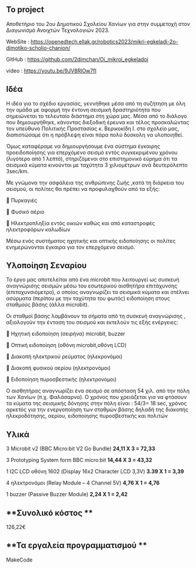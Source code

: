 To project
----
Αποθετήριο του 2ου Δημοτικού Σχολείου Χανίων για στην συμμετοχή στον Διαγωνισμό Ανοιχτών Τεχνολογιών 2023.

WebSite :  https://openedtech.ellak.gr/robotics2023/mikri-egkeladi-2o-dimotiko-scholio-chanion/

GitHub  : https://github.com/2dimchan/Oi_mikroi_egkeladoi

video : https://youtu.be/9JV8RlOw7fI

Ιδέα
----
Η ιδέα για το σχέδιο εργασίας, γεννήθηκε μέσα από τη συζήτηση με όλη την ομάδα με αφορμή την έντονη σεισμική δραστηριότητα που σημειώνεται το τελευταίο διάστημα στη χώρα μας. 
Μέσα από το διάλογο που δημιουργήθηκε, κάνοντας διεξοδική έρευνα και τέλος  προσκαλώντας  τον υπεύθυνο Πολιτικής Προστασίας κ. Βερικοκίδη Ι.  στο σχολείο μας, διαπιστώσαμε ότι η πρόβλεψη είναι πάρα πολύ δύσκολη να υλοποιηθεί. 

 Όμως καταφέραμε να δημιουργήσουμε ένα σύστημα έγκαιρης προειδοποίησης για επερχόμενο σεισμό εντός συγκεκριμένου χρόνου (λιγότερο από 1 λεπτό), στηριζόμενοι στο επιστημονικό εύρημα ότι  τα σεισμικά κύματα κινούνται με ταχύτητα 3 χιλιομέτρων ανά δευτερόλεπτο 3sec/km.
 
Με γνώμονα την ασφάλεια της ανθρώπινης ζωής ,κατά τη διάρκεια του σεισμού, οι πολίτες θα πρέπει να προφυλαχθούν από τα εξής:

	Πυρκαγιές

	Φυσικό αέριο

	Ηλεκτροπληξία εντός οικιών καθώς και από καταστροφές ηλεκτροφόρων καλωδίων

Μέσω ενός συστήματος ηχητικής και οπτικής ειδοποίησης οι πολίτες ενημερώνονται έγκαιρα  για τον επερχόμενο σεισμό.


**Υλοποίηση Σεναρίου**
----

Το έργο μας αποτελείται από ένα microbit που λειτουργεί ως συσκευή αναγνώρισης σεισμών μέσω του εσωτερικού αισθητήρα επιτάχυνσης (επιταχυνσιόμετρο), ο οποίος αναγνωρίζει τα σεισμικά κύματα και στέλνει ασύρματα (περίπου με την ταχύτητα του φωτός) ειδοποίηση στους σταθμούς βάσης (άλλα microbit).

Οι σταθμοί βάσης λαμβάνουν τα σήματα από τη συσκευή αναγνώρισης , αξιολογούν την ένταση του σεισμού και εκτελούν τις εξής ενέργειες:

	Ηχητική ειδοποίηση (σειρήνα) microbit, buzzer

	Οπτική ειδοποίηση (οθόνη microbit,οθόνη LCD)

	Διακοπή ηλεκτρικού ρεύματος (ηλεκρονόμοι)

	Διακοπή φυσικού αερίου (ηλεκτρονόμοι)

	Ειδοποίηση πυροσβεστικής (ηλεκτρονόμοι)

Ο αισθητήρας αναγνωρίζει ένα σεισμό σε απόσταση 54 χιλ. από την πόλη των Χανίων (π.χ. Φαλάσαρνα). Ο χρόνος που χρειάζεται για να φτάσουν τα κύματα της σεισμικής δόνησης στην πόλη είναι : 54/3= 18 sec, χρόνος αρκετός για την ενεργοποίηση των σταθμών βάσης δηλαδή της διακοπής ηλεκροδότησης, αερίου, ειδοποίησης πυροσβεστικής και πολιτών


Υλικά
----

3   Microbit v2 (BBC Micro:bit V2 Go Bundle) **24,11 X 3 = 72,33**

3 Prototyping System form BBC micro:bit **14,44 X 3 = 43,32**

1 I2C LCD οθόνη 1602 (Display 16x2 Character LCD 3,3V) **3.39 X 1 = 3,39**

4 ηλεκτρονόμοι (Relay Module – 4 Channel 5V) **4,76 X 1 = 4,76**

1 buzzer (Passive Buzzer Module) **2,24 X 1 = 2,42**

**Συνολικό κόστος **
-----
126,22€

**Τα εργαλεία προγραμματισμού **
-----

MakeCode





